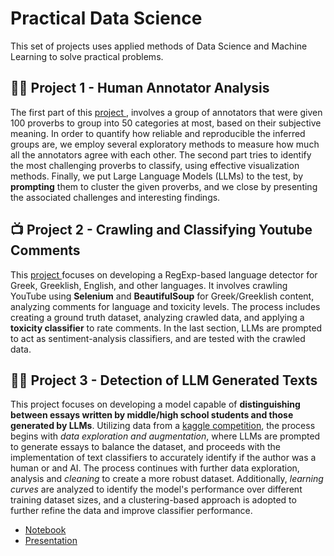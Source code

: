# Practical Data Science
This set of projects uses applied methods of Data Science and Machine Learning to solve practical problems.

## 👩‍💻 Project 1 - Human Annotator Analysis
The first part of this [ project ](https://github.com/FoivosM/Practical_Data_Science/blob/master/pd_A1_Annotation-Analysis.ipynb), 
involves a group of annotators that were given 100 proverbs to group into 50 categories at most, based on their subjective meaning. In order to quantify how reliable and reproducible the inferred groups are, we employ several exploratory methods to measure how much all the annotators agree with each other. The second part tries to identify the most challenging proverbs to classify, using effective visualization methods. Finally, we put Large Language Models (LLMs) to the test, by **prompting** them to cluster the given proverbs, and we close by presenting the associated challenges and interesting findings.

## 📺 Project 2 - Crawling and Classifying Youtube Comments
This [ project ](https://github.com/FoivosM/Practical_Data_Science/blob/master/pd_A2_Crawling-and-classifying.ipynb) focuses on developing a RegExp-based language detector for Greek, Greeklish, English, and other languages. It involves crawling YouTube using **Selenium** and **BeautifulSoup** for Greek/Greeklish content, analyzing comments for language and toxicity levels. The process includes creating a ground truth dataset, analyzing crawled data, and applying a **toxicity classifier** to rate comments. In the last section, LLMs are prompted to act as sentiment-analysis classifiers, and are tested with the crawled data.

## 👩‍🎓 Project 3 - Detection of LLM Generated Texts
This project focuses on developing a model capable of **distinguishing between essays written by middle/high school students and those generated by LLMs**. Utilizing data from a [kaggle competition](https://www.kaggle.com/competitions/llm-detect-ai-generated-text), the process begins with *data exploration and augmentation*, where LLMs are prompted to generate essays to balance the dataset, and proceeds with the implementation of text classifiers to accurately identify if the author was a human or and AI. The process continues with further data exploration, analysis and *cleaning* to create a more robust dataset. Additionally, *learning curves* are analyzed to identify the model's performance over different training dataset sizes, and a clustering-based approach is adopted to further refine the data and improve classifier performance.
- [Notebook](https://github.com/FoivosM/Practical_Data_Science/blob/master/pd_A3_LLM-text-detection.ipynb)
- [Presentation](https://github.com/FoivosM/Practical_Data_Science/blob/master/pd_A3_LLM-text-detection_Report.pdf)
